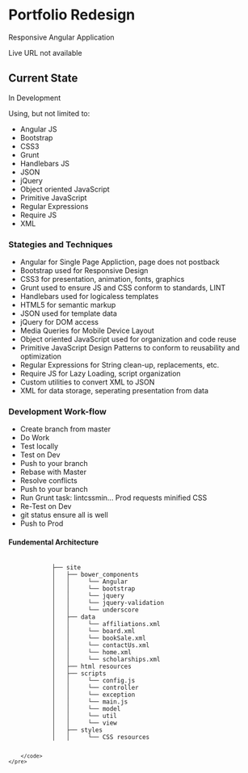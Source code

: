 <h1>Portfolio Redesign</h1> 
<p>Responsive Angular Application</p>
<p>Live URL not available</p>
<h2>Current State</h2>
<p>In Development</p>
<p>Using, but not limited to:</p>
<ul>
    <li>Angular JS</li>    
    <li>Bootstrap</li>    
    <li>CSS3</li> 
    <li>Grunt</li>
    <li>Handlebars JS</li>    
    <li>JSON</li> 
    <li>jQuery</li>
    <li>Object oriented JavaScript</li>
    <li>Primitive JavaScript</li>
    <li>Regular Expressions</li>          
    <li>Require JS</li>    
    <li>XML</li>     
</ul>
<h3>Stategies and Techniques</h3>
<ul>
    <li>Angular for Single Page Appliction, page does not postback</li>    
    <li>Bootstrap used for Responsive Design</li>    
    <li>CSS3 for presentation, animation, fonts, graphics</li> 
    <li>Grunt used to ensure JS and CSS conform to standards, LINT</li>
    <li>Handlebars used for logicaless templates</li>    
    <li>HTML5 for semantic markup</li>
    <li>JSON used for template data</li> 
    <li>jQuery for DOM access</li>
    <li>Media Queries for Mobile Device Layout</li>
    <li>Object oriented JavaScript used for organization and code reuse</li>
    <li>Primitive JavaScript Design Patterns to conform to reusability and optimization</li>
    <li>Regular Expressions for String clean-up, replacements, etc.</li>          
    <li>Require JS for Lazy Loading, script organization</li>    
    <li>Custom utilities to convert XML to JSON</li>    
    <li>XML for data storage, seperating presentation from data</li>
</ul>
<h3>Development Work-flow</h3>
<ul>
    <li>Create branch from master</li>
    <li>Do Work</li>
    <li>Test locally</li>
    <li>Test on Dev</li>
    <li>Push to your branch</li>
    <li>Rebase with Master</li>
    <li>Resolve conflicts</li>
    <li>Push to your branch</li>
    <li>Run Grunt task: lintcssmin... Prod requests minified CSS</li>
    <li>Re-Test on Dev</li>
    <li>git status ensure all is well</li>
    <li>Push to Prod</li>
</ul>
</ul>
<h4>Fundemental Architecture</h4>
<div>
    <pre>
        <code>
            ├── site
            │   ├── bower_components            
            │   │     └── Angular
            │   │     └── bootstrap
            │   │     └── jquery
            │   │     └── jquery-validation            
            │   │     └── underscore                        
            │   ├── data
            │   │     └── affiliations.xml
            │   │     └── board.xml
            │   │     └── bookSale.xml            
            │   │     └── contactUs.xml     
            │   │     └── home.xml   
            │   │     └── scholarships.xml                  
            │   ├── html resources
            │   ├── scripts
            │   │     └── config.js            
            │   │     └── controller             
            │   │     └── exception            
            │   │     └── main.js            
            │   │     └── model            
            │   │     └── util              
            │   │     └── view  
            │   ├── styles
            │   │     └── CSS resources
            
        </code>
    </pre>
</div>


 

 
